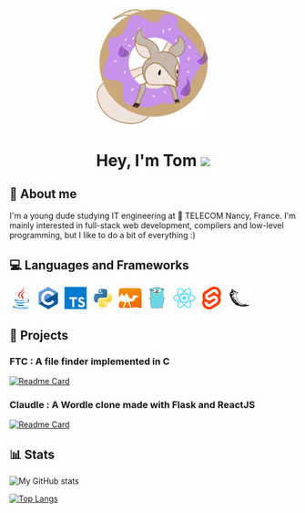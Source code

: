 <p align="center"><img src="pic.png" width="200"/></p>
<h1 align="center">Hey, I'm Tom <img src="https://media.giphy.com/media/hvRJCLFzcasrR4ia7z/giphy.gif" width="40"></h1>

## 👤 About me

I'm a young dude studying IT engineering at 📍 TELECOM Nancy, France. I'm mainly interested in full-stack web development, compilers and low-level programming, but I like to do a bit of everything :)

## 💻 Languages and Frameworks

<div>
<img src="https://github.com/devicons/devicon/blob/master/icons/java/java-original.svg" title="Java" alt="Java" width="40" height="40"/>&nbsp;
<img src="https://github.com/devicons/devicon/blob/master/icons/c/c-original.svg" title="C" alt="C" width="40" height="40"/>&nbsp;
<img src="https://github.com/devicons/devicon/blob/master/icons/typescript/typescript-original.svg" title="TypeScript" alt="TypeScript" width="40" height="40"/>&nbsp;
<img src="https://github.com/devicons/devicon/blob/master/icons/python/python-original.svg" title="Python" alt="Python" width="40" height="40"/>&nbsp;
<img src="https://github.com/devicons/devicon/blob/master/icons/ocaml/ocaml-original.svg" title="Ocaml" alt="Ocaml" width="40" height="40"/>&nbsp;
<img src="https://github.com/devicons/devicon/blob/master/icons/go/go-original.svg" title="Go" alt="Go" width="40" height="40"/>&nbsp;
<img src="https://github.com/devicons/devicon/blob/master/icons/react/react-original.svg" title="React" alt="React" width="40" height="40"/>&nbsp;
<img src="https://github.com/devicons/devicon/blob/master/icons/svelte/svelte-original.svg" title="Svelte" alt="Svelte" width="40" height="40"/>&nbsp;
<img src="https://github.com/devicons/devicon/blob/master/icons/flask/flask-original.svg" title="Flask" alt="Flask" width="40" height="40"/>&nbsp;
</div>

## 🚧 Projects

### FTC : A file finder implemented in C

[![Readme Card](https://github-readme-stats.vercel.app/api/pin/?username=FantomeBeignet&repo=ftc&theme=github_dark)](https://github-readme-stats.vercel.app/api/pin/?username=FantomeBeignet&repo=ftc&theme=github_dark)

### Claudle : A Wordle clone made with Flask and ReactJS

[![Readme Card](https://github-readme-stats.vercel.app/api/pin/?username=FantomeBeignet&repo=claudle&theme=github_dark)](https://github-readme-stats.vercel.app/api/pin/?username=FantomeBeignet&repo=claudle&theme=github_dark)

## 📊 Stats

![My GitHub stats](https://github-readme-stats.vercel.app/api?username=fantomebeignet&show_icons=true&theme=github_dark)

[![Top Langs](https://github-readme-stats.vercel.app/api/top-langs/?username=fantomebeignet&layout=compact&theme=github_dark&hide=lua&exclude_repo=dotfiles)](https://github.com/anuraghazra/github-readme-stats)
